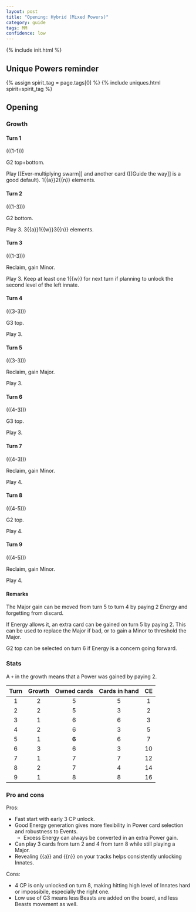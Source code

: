 ```yaml
---  
layout: post  
title: "Opening: Hybrid (Mixed Powers)"  
category: guide  
tags: MM
confidence: low
---
```

{% include init.html %}

## Unique Powers reminder

{% assign spirit_tag = page.tags[0] %}
{% include uniques.html spirit=spirit_tag %}



## Opening


### Growth

#### Turn 1

(((1-1)))

G2 top+bottom. 

Play [[Ever-multiplying swarm]] and another card ([[Guide the way]] is a good default). 1{{a}}2{{n}} elements.

#### Turn 2

(((1-3)))

G2 bottom.

Play 3. 3{{a}}1{{w}}3{{n}} elements.

#### Turn 3

(((1-3)))

Reclaim, gain Minor.

Play 3. Keep at least one 1{{w}} for next turn if planning to unlock the second level of the left innate.

#### Turn 4

(((3-3)))

G3 top.

Play 3. 

#### Turn 5


(((3-3)))


Reclaim, gain Major.

Play 3.

#### Turn 6

(((4-3)))

G3 top.

Play 3.

#### Turn 7

(((4-3)))

Reclaim, gain Minor.

Play 4.

#### Turn 8

(((4-5)))

G2 top.

Play 4.

#### Turn 9

(((4-5)))

Reclaim, gain Minor.

Play 4.


#### Remarks

The Major gain can be moved from turn 5 to turn 4 by paying 2 Energy and forgetting from discard.

If Energy allows it, an extra card can be gained on turn 5 by paying 2. This can be used to replace the Major if bad, or to gain a Minor to threshold the Major.

G2 top can be selected on turn 6 if Energy is a concern going forward.


### Stats

A `+` in the growth means that a Power was gained by paying 2.

Turn | Growth | Owned cards | Cards in hand | CE 
:--: | :--: | :--: | :--: |  :--:
1 | 2 |   5   |  5  |  1 
2 | 2 |   5   |  3  |  2
3 | 1 |   6   |  6  |  3
4 | 2 |   6   |  3  |  5
5 | 1 | **6** |  6  |  7
6 | 3 |   6   |  3  | 10
7 | 1 |   7   |  7  | 12
8 | 2 |   7   |  4  | 14
9 | 1 |   8   |  8  | 16



### Pro and cons

Pros:
 - Fast start with early 3 CP unlock.
 - Good Energy generation gives more flexibility in Power card selection and robustness to Events. 
     - Excess Energy can always be converted in an extra Power gain.
 - Can play 3 cards from turn 2 and 4 from turn 8 while still playing a Major.
 - Revealing {{a}} and {{n}} on your tracks helps consistently unlocking Innates.

Cons:
- 4 CP is only unlocked on turn 8, making hitting high level of Innates hard or impossibile,  especially the right one.
- Low use of G3 means less Beasts are added on the board, and less Beasts movement as well.
